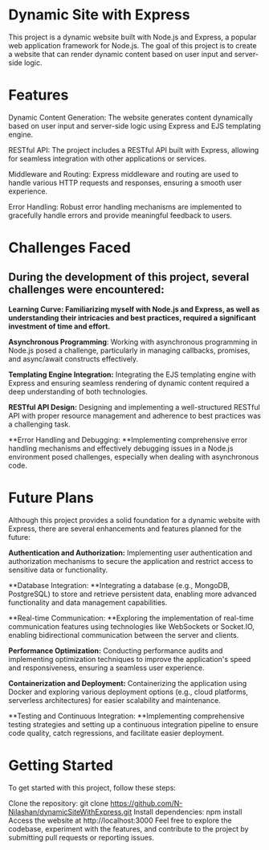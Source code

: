 # Dynamic Site with Express

This project is a dynamic website built with Node.js and Express, a popular web application framework for Node.js. The goal of this project is to create a website that can render dynamic content based on user input and server-side logic.

# Features

Dynamic Content Generation: The website generates content dynamically based on user input and server-side logic using Express and EJS templating engine.

RESTful API: The project includes a RESTful API built with Express, allowing for seamless integration with other applications or services.

Middleware and Routing: Express middleware and routing are used to handle various HTTP requests and responses, ensuring a smooth user experience.

Error Handling: Robust error handling mechanisms are implemented to gracefully handle errors and provide meaningful feedback to users.

# Challenges Faced

## During the development of this project, several challenges were encountered:

**Learning Curve: Familiarizing myself with Node.js and Express, as well as understanding their intricacies and best practices, required a significant investment of time and effort.**

**Asynchronous Programming**: Working with asynchronous programming in Node.js posed a challenge, particularly in managing callbacks, promises, and async/await constructs effectively.

**Templating Engine Integration:** Integrating the EJS templating engine with Express and ensuring seamless rendering of dynamic content required a deep understanding of both technologies.

**RESTful API Design:** Designing and implementing a well-structured RESTful API with proper resource management and adherence to best practices was a challenging task.

**Error Handling and Debugging: **Implementing comprehensive error handling mechanisms and effectively debugging issues in a Node.js environment posed challenges, especially when dealing with asynchronous code.

# Future Plans

Although this project provides a solid foundation for a dynamic website with Express, there are several enhancements and features planned for the future:

**Authentication and Authorization:** Implementing user authentication and authorization mechanisms to secure the application and restrict access to sensitive data or functionality.

**Database Integration: **Integrating a database (e.g., MongoDB, PostgreSQL) to store and retrieve persistent data, enabling more advanced functionality and data management capabilities.

**Real-time Communication: **Exploring the implementation of real-time communication features using technologies like WebSockets or Socket.IO, enabling bidirectional communication between the server and clients.

**Performance Optimization:** Conducting performance audits and implementing optimization techniques to improve the application's speed and responsiveness, ensuring a seamless user experience.

**Containerization and Deployment:** Containerizing the application using Docker and exploring various deployment options (e.g., cloud platforms, serverless architectures) for easier scalability and maintenance.

**Testing and Continuous Integration: **Implementing comprehensive testing strategies and setting up a continuous integration pipeline to ensure code quality, catch regressions, and facilitate easier deployment.

# Getting Started

To get started with this project, follow these steps:

Clone the repository: git clone https://github.com/N-Nilashan/dynamicSiteWithExpress.git
Install dependencies: npm install
Access the website at http://localhost:3000
Feel free to explore the codebase, experiment with the features, and contribute to the project by submitting pull requests or reporting issues.
